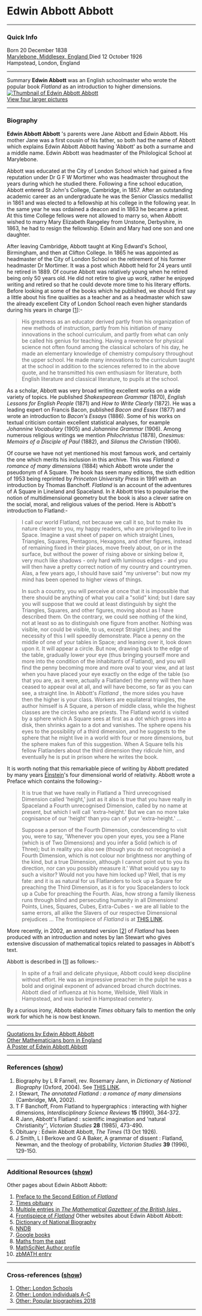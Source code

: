 # Edwin Abbott Abbott
* * *
### Quick Info
Born
     20 December 1838   
[ Marylebone, Middlesex, England ](https://mathshistory.st-andrews.ac.uk/Map/#London)
Died
     12 October 1926   
Hampstead, London, England 
* * *
Summary
    **Edwin Abbott** was an English schoolmaster who wrote the popular book _Flatland_ as an introduction to higher dimensions.
[ ![Thumbnail of Edwin Abbott Abbott](thumbnail.jpg)   
View four larger pictures](https://mathshistory.st-andrews.ac.uk/Biographies/Abbott/pictdisplay/)
* * *
### Biography
**Edwin Abbott Abbott** 's parents were Jane Abbott and Edwin Abbott. His mother Jane was a first cousin of his father, so both had the name of Abbott which explains Edwin Abbott Abbott having 'Abbott' as both a surname and a middle name. Edwin Abbott was headmaster of the Philological School at Marylebone.   
  
Abbott was educated at the City of London School which had gained a fine reputation under Dr G F W Mortimer who was headmaster throughout the years during which he studied there. Following a fine school education, Abbott entered St John's College, Cambridge, in 1857. After an outstanding academic career as an undergraduate he was the Senior Classics medallist in 1861 and was elected to a fellowship at his college in the following year. In the same year he was ordained a deacon and in 1863 he became a priest. At this time College fellows were not allowed to marry so, when Abbott wished to marry Mary Elizabeth Rangeley from Unstone, Derbyshire, in 1863, he had to resign the fellowship. Edwin and Mary had one son and one daughter.   
  
After leaving Cambridge, Abbott taught at King Edward's School, Birmingham, and then at Clifton College. In 1865 he was appointed as headmaster of the City of London School on the retirement of his former headmaster Dr Mortimer. It was a post which Abbott held for 24 years until he retired in 1889. Of course Abbott was relatively young when he retired being only 50 years old. He did not retire to give up work, rather he enjoyed writing and retired so that he could devote more time to his literary efforts. Before looking at some of the books which he published, we should first say a little about his fine qualities as a teacher and as a headmaster which saw the already excellent City of London School reach even higher standards during his years in charge [[1](https://mathshistory.st-andrews.ac.uk/Biographies/Abbott/#reference-1)]:- 
> His greatness as an educator derived partly from his organization of new methods of instruction, partly from his initiation of many innovations in the school curriculum, and partly from what can only be called his genius for teaching. Having a reverence for physical science not often found among the classical scholars of his day, he made an elementary knowledge of chemistry compulsory throughout the upper school.
He made many innovations to the curriculum taught at the school in addition to the sciences referred to in the above quote, and he transmitted his own enthusiasm for literature, both English literature and classical literature, to pupils at the school.   
  
As a scholar, Abbott was very broad writing excellent works on a wide variety of topics. He published _Shakespearean Grammar_ (1870), _English Lessons for English People_ (1871) and _How to Write Clearly_ (1872). He was a leading expert on Francis Bacon, published _Bacon and Essex_ (1877) and wrote an introduction to _Bacon's Essays_ (1886). Some of his works on textual criticism contain excellent statistical analyses, for example _Johannine Vocabulary_ (1905) and _Johannine Grammar_ (1906). Among numerous religious writings we mention _Philochristus_ (1878), _Onesimus: Memoirs of a Disciple of Paul_ (1882), and _Silanus the Christian_ (1906).   
  
Of course we have not yet mentioned his most famous work, and certainly the one which merits his inclusion in this archive. This was _Flatland: a romance of many dimensions_ (1884) which Abbott wrote under the pseudonym of A Square. The book has seen many editions, the sixth edition of 1953 being reprinted by _Princeton University Press_ in 1991 with an introduction by Thomas Banchoff. _Flatland_ is an account of the adventures of A Square in Lineland and Spaceland. In it Abbott tries to popularise the notion of multidimensional geometry but the book is also a clever satire on the social, moral, and religious values of the period. Here is Abbott's introduction to Flatland:- 
> I call our world Flatland, not because we call it so, but to make its nature clearer to you, my happy readers, who are privileged to live in Space. Imagine a vast sheet of paper on which straight Lines, Triangles, Squares, Pentagons, Hexagons, and other figures, instead of remaining fixed in their places, move freely about, on or in the surface, but without the power of rising above or sinking below it, very much like shadows - only hard with luminous edges - and you will then have a pretty correct notion of my country and countrymen. Alas, a few years ago, I should have said "my universe": but now my mind has been opened to higher views of things.   
>    
>  In such a country, you will perceive at once that it is impossible that there should be anything of what you call a "solid" kind; but I dare say you will suppose that we could at least distinguish by sight the Triangles, Squares, and other figures, moving about as I have described them. On the contrary, we could see nothing of the kind, not at least so as to distinguish one figure from another. Nothing was visible, nor could be visible, to us, except Straight Lines; and the necessity of this I will speedily demonstrate. Place a penny on the middle of one of your tables in Space; and leaning over it, look down upon it. It will appear a circle. But now, drawing back to the edge of the table, gradually lower your eye (thus bringing yourself more and more into the condition of the inhabitants of Flatland), and you will find the penny becoming more and more oval to your view, and at last when you have placed your eye exactly on the edge of the table (so that you are, as it were, actually a Flatlander) the penny will then have ceased to appear oval at all, and will have become, so far as you can see, a straight line.
In Abbott's _Flatland_ , the more sides you have then the higher is your class. Workers are equilateral triangles, the author himself is A Square, a person of middle class, while the highest classes are the circles who are priests. The Flatland world is visited by a sphere which A Square sees at first as a dot which grows into a disk, then shrinks again to a dot and vanishes. The sphere opens his eyes to the possibility of a third dimension, and he suggests to the sphere that he might live in a world with four or more dimensions, but the sphere makes fun of this suggestion. When A Square tells his fellow Flatlanders about the third dimension they ridicule him, and eventually he is put in prison where he writes the book.   
  
It is worth noting that this remarkable piece of writing by Abbott predated by many years [Einstein](https://mathshistory.st-andrews.ac.uk/Biographies/Einstein/)'s four dimensional world of relativity. Abbott wrote a Preface which contains the following:- 
> It is true that we have really in Flatland a Third unrecognised Dimension called 'height,' just as it also is true that you have really in Spaceland a Fourth unrecognised Dimension, called by no name at present, but which I will call 'extra-height.' But we can no more take cognisance of our 'height' than you can of your 'extra-height.' ...   
>    
>  Suppose a person of the Fourth Dimension, condescending to visit you, were to say, 'Whenever you open your eyes, you see a Plane (which is of Two Dimensions) and you infer a Solid (which is of Three); but in reality you also see (though you do not recognise) a Fourth Dimension, which is not colour nor brightness nor anything of the kind, but a true Dimension, although I cannot point out to you its direction, nor can you possibly measure it.' What would you say to such a visitor? Would not you have him locked up? Well, that is my fate: and it is as natural for us Flatlanders to lock up a Square for preaching the Third Dimension, as it is for you Spacelanders to lock up a Cube for preaching the Fourth. Alas, how strong a family likeness runs through blind and persecuting humanity in all Dimensions! Points, Lines, Squares, Cubes, Extra-Cubes - we are all liable to the same errors, all alike the Slavers of our respective Dimensional prejudices ...
The frontispiece of _Flatland_ is at [THIS LINK](https://mathshistory.st-andrews.ac.uk/Bookpages/flatland.jpg).   
  
More recently, in 2002, an annotated version [[2](https://mathshistory.st-andrews.ac.uk/Biographies/Abbott/#reference-2)] of _Flatland_ has been produced with an introduction and notes by Ian Stewart who gives extensive discussion of mathematical topics related to passages in Abbott's text.   
  
Abbott is described in [[1](https://mathshistory.st-andrews.ac.uk/Biographies/Abbott/#reference-1)] as follows:- 
> In spite of a frail and delicate physique, Abbott could keep discipline without effort. He was an impressive preacher: in the pulpit he was a bold and original exponent of advanced broad church doctrines.
Abbott died of influenza at his home, Wellside, Well Walk in Hampstead, and was buried in Hampstead cemetery.   
  
By a curious irony, Abbots elaborate _Times_ obituary fails to mention the only work for which he is now best known.   
* * *
[Quotations by Edwin Abbott Abbott](https://mathshistory.st-andrews.ac.uk/Biographies/Abbott/quotations/)   
[Other Mathematicians born in England](https://mathshistory.st-andrews.ac.uk/Countries/England/)   
[A Poster of Edwin Abbott Abbott](https://mathshistory.st-andrews.ac.uk/Biographies/Abbott/poster/lived/)
* * *
### References ([show](https://mathshistory.st-andrews.ac.uk/Biographies/Abbott/))
  1. Biography by L R Farnell, rev. Rosemary Jann, in _Dictionary of National Biography_ (Oxford, 2004). See [THIS LINK](http://www.oxforddnb.com/view/article/30316).
  2. I Stewart, _The annotated Flatland : a romance of many dimensions_ (Cambridge, MA, 2002).
  3. T F Banchoff, From Flatland to hypergraphics : interacting with higher dimensions, _Interdisciplinary Science Reviews_ **15** (1990), 364-372.
  4. R Jann, Abbott's Flatland : scientific imagination and 'natural Christianity'', _Victorian Studies_ **28** (1985), 473-490.
  5. Obituary : Edwin Abbott Abbott, _The Times_ (13 Oct 1926).
  6. J Smith, L I Berkove and G A Baker, A grammar of dissent : Flatland, Newman, and the theology of probability, _Victorian Studies_ **39** (1996), 129-150.
* * *
### Additional Resources ([show](https://mathshistory.st-andrews.ac.uk/Biographies/Abbott/))
Other pages about Edwin Abbott Abbott:
  1. [Preface to the Second Edition of _Flatland_](https://mathshistory.st-andrews.ac.uk/Extras/Abbott_Flatland/)
  2. [Times obituary](https://mathshistory.st-andrews.ac.uk/TimesObituaries/Abbott/)
  3. [Multiple entries in _The Mathematical Gazetteer of the British Isles_ ,](https://mathshistory.st-andrews.ac.uk/Gaz/Abbott/)
  4. [Frontispiece of _Flatland_](https://mathshistory.st-andrews.ac.uk/Bookpages/flatland.jpg)
Other websites about Edwin Abbott Abbott:
  1. [Dictionary of National Biography](http://www.oxforddnb.com/view/article/30316)
  2. [NNDB](http://www.nndb.com/people/106/000173584/)
  3. [Google books](http://books.google.com/books?q=inauthor:Edwin+Abbott)
  4. [Maths from the past](https://maths-from-the-past.org/flatland-a-romance-of-many-dimensions/)
  5. [MathSciNet Author profile](http://www.ams.org/mathscinet/MRAuthorID/318686)
  6. [zbMATH entry](https://zbmath.org/authors/?s=0&q=Abbott%2C+Edwin)
* * *
###  Cross-references ([show](https://mathshistory.st-andrews.ac.uk/Biographies/Abbott/))
  1. [Other: London Schools](https://mathshistory.st-andrews.ac.uk/Gaz/London_Schools/)
  2. [Other: London individuals A-C](https://mathshistory.st-andrews.ac.uk/Gaz/London_individuals_A-C/)
  3. [Other: Popular biographies 2018](https://mathshistory.st-andrews.ac.uk/Miscellaneous/Popular_2018/)
* * *